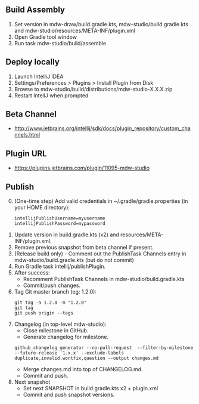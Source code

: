 ## Build Assembly
1. Set version in mdw-draw/build.gradle.kts, mdw-studio/build.gradle.kts and mdw-studio/resources/META-INF/plugin.xml
2. Open Gradle tool window
3. Run task mdw-studio/build/assemble

## Deploy locally
1. Launch IntelliJ IDEA
2. Settings/Preferences > Plugins > Install Plugin from Disk
3. Browse to mdw-studio/build/distributions/mdw-studio-X.X.X.zip
4. Restart IntellJ when prompted

## Beta Channel
  - http://www.jetbrains.org/intellij/sdk/docs/plugin_repository/custom_channels.html
 
## Plugin URL
  - https://plugins.jetbrains.com/plugin/11095-mdw-studio
  
## Publish
0. (One-time step) Add valid credentials in ~/.gradle/gradle.properties (in your HOME directory):
   ```
   intellijPublishUsername=myusername
   intellijPublishPassword=mypassword
   ```
1. Update version in build.gradle.kts (x2) and resources/META-INF/plugin.xml.
2. Remove previous snapshot from beta channel if present.
3. (Release build only) - Comment out the PublishTask Channels entry in mdw-studio/build.gradle.kts (but do not commit)
4. Run Gradle task intellij/publishPlugin.
5. After success:
   - Recomment PublishTask Channels in mdw-studio/build.gradle.kts
   - Commit/push changes.
6. Tag Git master branch (eg: 1.2.0):
    ```
    git tag -a 1.2.0 -m "1.2.0"
    git tag
    git push origin --tags
    ```   
7. Changelog (in top-level mdw-studio):
   - Close milestone in GitHub.
   - Generate changelog for milestone.
   ```
   github_changelog_generator --no-pull-request  --filter-by-milestone --future-release '1.x.x' --exclude-labels duplicate,invalid,wontfix,question --output changes.md
   ```
   - Merge changes.md into top of CHANGELOG.md.
   - Commit and push.
9. Next snapshot
   - Set next SNAPSHOT in build.gradle.kts x2 + plugin.xml
   - Commit and push snapshot versions.
